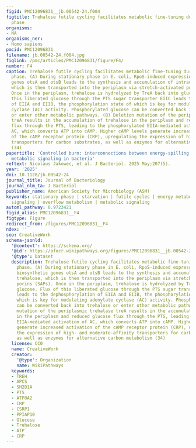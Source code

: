 ```yaml
---
figid: PMC12096831__jb.00542-24.f004
figtitle: Trehalose futile cycling facilitates metabolic fine-tuning during stationary
  phase
organisms:
- NA
organisms_ner:
- Homo sapiens
pmcid: PMC12096831
filename: jb.00542-24.f004.jpg
figlink: /pmc/articles/PMC12096831/figure/F4/
number: F4
caption: Trehalose futile cycling facilitates metabolic fine-tuning during stationary
  phase. (A) During stationary phase in E. coli, RpoS-induced expression of the biosynthetic
  genes otsA and otsB leads to the synthesis and accumulation of intracellular trehalose,
  which is then transported into the periplasm via stretch-activated porins (SAPs).
  Once in the periplasm, trehalose is hydrolyzed by TreA back into glucose. Flux of
  this liberated glucose through the PTS sugar transporter EIIC leads to the dephosphorylation
  of EIIA and EIIB, the phosphorylation state of which is key for modulating adenylate
  cyclase (AC) activity. Phosphorylated glucose can be converted back into trehalose
  or enter other metabolic pathways. (B) Deletion mutation of the periplasmic trehalase
  treA results in the accumulation of trehalose in the periplasm and reduced glucose
  flux through the PTS, leading to the phosphorylated EIIA-mediated activation of
  AC, which converts ATP into cAMP. Higher cAMP levels generate increased activation
  of the cAMP receptor protein (CRP), upregulating the expression of high- and moderate-affinity
  transporters for carbon substrates, as well as enzymes for alternative carbon metabolism
  (34)
papertitle: 'Controlled burn: interconnections between energy-spilling pathways and
  metabolic signaling in bacteria'
reftext: Nicolaus Jakowec, et al. J Bacteriol. 2025 May;207(5).
year: '2025'
doi: 10.1128/jb.00542-24
journal_title: Journal of Bacteriology
journal_nlm_ta: J Bacteriol
publisher_name: American Society for Microbiology (ASM)
keywords: stationary phase | starvation | futile cycles | energy metabolism | intracellular
  signaling | overflow metabolism | metabolic signaling
automl_pathway: 0.9723421
figid_alias: PMC12096831__F4
figtype: Figure
redirect_from: /figures/PMC12096831__F4
ndex: ''
seo: CreativeWork
schema-jsonld:
  '@context': https://schema.org/
  '@id': https://pfocr.wikipathways.org/figures/PMC12096831__jb.00542-24.f004.html
  '@type': Dataset
  description: Trehalose futile cycling facilitates metabolic fine-tuning during stationary
    phase. (A) During stationary phase in E. coli, RpoS-induced expression of the
    biosynthetic genes otsA and otsB leads to the synthesis and accumulation of intracellular
    trehalose, which is then transported into the periplasm via stretch-activated
    porins (SAPs). Once in the periplasm, trehalose is hydrolyzed by TreA back into
    glucose. Flux of this liberated glucose through the PTS sugar transporter EIIC
    leads to the dephosphorylation of EIIA and EIIB, the phosphorylation state of
    which is key for modulating adenylate cyclase (AC) activity. Phosphorylated glucose
    can be converted back into trehalose or enter other metabolic pathways. (B) Deletion
    mutation of the periplasmic trehalase treA results in the accumulation of trehalose
    in the periplasm and reduced glucose flux through the PTS, leading to the phosphorylated
    EIIA-mediated activation of AC, which converts ATP into cAMP. Higher cAMP levels
    generate increased activation of the cAMP receptor protein (CRP), upregulating
    the expression of high- and moderate-affinity transporters for carbon substrates,
    as well as enzymes for alternative carbon metabolism (34)
  license: CC0
  name: CreativeWork
  creator:
    '@type': Organization
    name: WikiPathways
  keywords:
  - TREH
  - APCS
  - SH2D1A
  - PTS
  - ATP8A2
  - CRP
  - CSRP1
  - PPIAP10
  - Glucose
  - Trehalose
  - ATP
  - CRP
---
```

